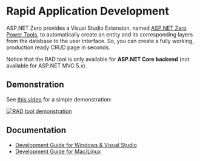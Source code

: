 # Rapid Application Development

ASP.NET Zero provides a Visual Studio Extension, named [ASP.NET Zero Power Tools](https://marketplace.visualstudio.com/items?itemName=Volosoft.AspNetZeroPowerTools), to automatically create an entity and its corresponding layers from the database to the user interface. So, you can create a fully working, production ready CRUD page in seconds.

Notice that the RAD tool is only available for **ASP.NET Core backend** (not available for ASP.NET MVC 5.x).

## Demonstration

See [this video](https://youtu.be/OsSdNkwmC7I?t=1001) for a simple demonstration:

[![RAD tool demonstration](https://img.youtube.com/vi/lqu7AVBTepw/0.jpg)](https://youtu.be/OsSdNkwmC7I?t=1001)

## Documentation

* [Development Guide for Windows & Visual Studio](Development-Guide-Rad-Tool.md)
* [Development Guide for Mac/Linux](Development-Guide-Rad-Tool-Mac-Linux.md)